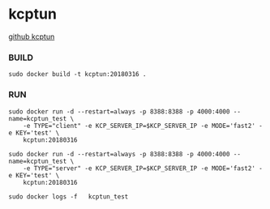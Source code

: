 # kcptun

[github kcptun](https://github.com/xtaci/kcptun)


### BUILD

```
sudo docker build -t kcptun:20180316 .
```
### RUN
```
sudo docker run -d --restart=always -p 8388:8388 -p 4000:4000 --name=kcptun_test \
	-e TYPE="client" -e KCP_SERVER_IP=$KCP_SERVER_IP -e MODE='fast2' -e KEY='test' \
	kcptun:20180316

sudo docker run -d --restart=always -p 8388:8388 -p 4000:4000 --name=kcptun_test \
	-e TYPE="server" -e KCP_SERVER_IP=$KCP_SERVER_IP -e MODE='fast2' -e KEY='test' \
	kcptun:20180316

sudo docker logs -f   kcptun_test
```
